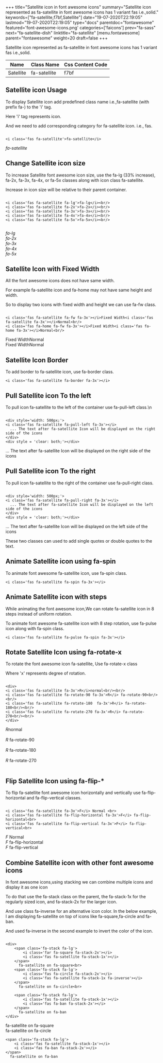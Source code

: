 +++
title="Satellite icon in font awesome icons"
summary="Satellite icon represented as fa-satellite in font awesome icons has 1 variant fas i.e.,solid."
keywords=["fa-satellite,f7bf,Satellite"]
date="19-07-2020T22:19:05"
lastmod="19-07-2020T22:19:05"
type="docs"
parentdoc="fontawesome"
featured='font-awesome-icons.png'
categories=['faicons']
prev="fa-sass"
next="fa-satellite-dish"
linktitle="fa-satellite"
[menu.fontawesome]
parent="fontawesome"
weight=20
draft=false
+++


Satellite icon represented as fa-satellite in font awesome icons has 1 variant fas i.e.,solid.

<div class='table-responsive'><table class='table'><thead><tr><th>Name</th><th>Class Name</th><th>Css Content Code</th></tr></thead><tbody><tr><td>Satellite</td><td>fa-satellite</td><td>f7bf</td></tr></tbody></table></div>



## Satellite icon Usage

To display Satellite icon add predefined class name i.e.,fa-satellite (with prefix fa-) to the 'i' tag.

Here 'i' tag represents icon.

And we need to add corresponding category for fa-satellite icon. i.e., fas.


```

<i class='fas fa-satellite'>fa-satellite</i>
```

<i class='fas fa-satellite'>fa-satellite</i>




## Change Satellite icon size
To increase Satellite font awesome icon size, use the fa-lg (33% increase), fa-2x, fa-3x, fa-4x, or fa-5x classes along with icon class fa-satellite.

Increase in icon size will be relative to their parent container. 

```

<i class='fas fa-satellite fa-lg'>fa-lg</i><br/>
<i class='fas fa-satellite fa-2x'>fa-2x</i><br/>
<i class='fas fa-satellite fa-3x'>fa-3x</i><br/>
<i class='fas fa-satellite fa-4x'>fa-4x</i><br/>
<i class='fas fa-satellite fa-5x'>fa-5x</i><br/>
            
```

<i class='fas fa-satellite fa-lg'>fa-lg</i><br/>
<i class='fas fa-satellite fa-2x'>fa-2x</i><br/>
<i class='fas fa-satellite fa-3x'>fa-3x</i><br/>
<i class='fas fa-satellite fa-4x'>fa-4x</i><br/>
<i class='fas fa-satellite fa-5x'>fa-5x</i><br/>
            



## Satellite Icon with Fixed Width 

All the font awesome icons does not have same width.

For example fa-satellite icon and fa-home may not have same height and width.

So to display two icons with fixed width and height we can use fa-fw class.


```

<i class='fas fa-satellite fa-fw fa-3x'></i>Fixed Width<i class='fas fa-satellite fa-3x'></i>Normal<br/>
<i class='fas fa-home fa-fw fa-3x'></i>Fixed Width<i class='fas fa-home fa-3x'></i>Normal<br/>
```

<i class='fas fa-satellite fa-fw fa-3x'></i>Fixed Width<i class='fas fa-satellite fa-3x'></i>Normal<br/>
<i class='fas fa-home fa-fw fa-3x'></i>Fixed Width<i class='fas fa-home fa-3x'></i>Normal<br/>



## Satellite Icon Border 

To add border to fa-satellite icon, use fa-border class.


```
<i class='fas fa-satellite fa-border fa-3x'></i>

```
<i class='fas fa-satellite fa-border fa-3x'></i>





## Pull Satellite icon To the left

To pull icon fa-satellite to the left of the container use fa-pull-left class.\n

```

<div style='width: 500px;'>
<i class='fas fa-satellite fa-pull-left fa-3x'></i>
  ... The text after fa-satellite Icon will be displayed on the right side of the icons
</div>
<div style = 'clear: both;'></div>
```

<div style='width: 500px;'>
<i class='fas fa-satellite fa-pull-left fa-3x'></i>
  ... The text after fa-satellite Icon will be displayed on the right side of the icons
</div>
<div style = 'clear: both;'></div>




## Pull Satellite icon To the right
To pull icon fa-satellite to the right of the container use fa-pull-right class.

```

<div style='width: 500px;'>
<i class='fas fa-satellite fa-pull-right fa-3x'></i>
  ... The text after fa-satellite Icon will be displayed on the left side of the icons
</div>
<div style = 'clear: both;'></div>
```

<div style='width: 500px;'>
<i class='fas fa-satellite fa-pull-right fa-3x'></i>
  ... The text after fa-satellite Icon will be displayed on the left side of the icons
</div>
<div style = 'clear: both;'></div>

These two classes can used to add single quotes or double quotes to the text.


## Animate Satellite icon using fa-spin
To animate font awesome fa-satellite icon, use fa-spin class.

```
<i class='fas fa-satellite fa-spin fa-3x'></i>
```
<i class='fas fa-satellite fa-spin fa-3x'></i>




## Animate Satellite icon with steps
While animating the font awesome icon,We can rotate fa-satellite icon in 8 steps instead of uniform rotation.

To animate font awesome fa-satellite icon with 8 step rotation, use fa-pulse icon along with fa-spin class.


```
<i class='fas fa-satellite fa-pulse fa-spin fa-3x'></i>

```
<i class='fas fa-satellite fa-pulse fa-spin fa-3x'></i>





## Rotate Satellite Icon using fa-rotate-x
To rotate the font awesome icon fa-satellite, Use fa-rotate-x class

Where 'x' represents degree of rotation.


```

<div>
<i class='fas fa-satellite fa-3x'>R</i>normal<br/><br/>
<i class='fas fa-satellite fa-rotate-90 fa-3x'>R</i> fa-rotate-90<br/><br/> 
<i class='fas fa-satellite fa-rotate-180  fa-3x'>R</i> fa-rotate-180<br/><br/> 
<i class='fas fa-satellite fa-rotate-270 fa-3x'>R</i> fa-rotate-270<br/><br/>
</div>
```

<div>
<i class='fas fa-satellite fa-3x'>R</i>normal<br/><br/>
<i class='fas fa-satellite fa-rotate-90 fa-3x'>R</i> fa-rotate-90<br/><br/> 
<i class='fas fa-satellite fa-rotate-180  fa-3x'>R</i> fa-rotate-180<br/><br/> 
<i class='fas fa-satellite fa-rotate-270 fa-3x'>R</i> fa-rotate-270<br/><br/>
</div>




## Flip Satellite Icon using fa-flip-*
To flip fa-satellite font awesome icon horizontally and vertically use fa-flip-horizontal and fa-flip-vertical classes. 

```

<i class='fas fa-satellite fa-3x'>F</i> Normal <br>
<i class='fas fa-satellite fa-flip-horizontal fa-3x'>F</i> fa-flip-horizontal<br>
<i class='fas fa-satellite fa-flip-vertical fa-3x'>F</i> fa-flip-vertical<br>
```

<i class='fas fa-satellite fa-3x'>F</i> Normal <br>
<i class='fas fa-satellite fa-flip-horizontal fa-3x'>F</i> fa-flip-horizontal<br>
<i class='fas fa-satellite fa-flip-vertical fa-3x'>F</i> fa-flip-vertical<br>




## Combine Satellite icon with other font awesome icons
In font awesome icons,using stacking we can combine multiple icons and display it as one icon 

To do that use the fa-stack class on the parent, the fa-stack-1x for the regularly sized icon, and fa-stack-2x for the larger icon.

And use class fa-inverse for an alternative icon color. 
In the below example, I am displaying fa-satellite on top of icons like fa-square,fa-circle and fa-ban.

And used fa-inverse in the second example to invert the color of the icon.

```

<div>
    <span class='fa-stack fa-lg'>
        <i class='far fa-square fa-stack-2x'></i>
        <i class='fas fa-satellite fa-stack-1x'></i>
    </span>
      fa-satellite on fa-square<br>
    <span class='fa-stack fa-lg'>
        <i class='fas fa-circle fa-stack-2x'></i>
        <i class='fas fa-satellite fa-stack-1x fa-inverse'></i>
    </span>
      fa-satellite on fa-circle<br>

    <span class='fa-stack fa-lg'>
        <i class='fas fa-satellite fa-stack-1x'></i>
        <i class='fas fa-ban fa-stack-2x'></i>
    </span>
      fa-satellite on fa-ban
</div>
```

<div>
    <span class='fa-stack fa-lg'>
        <i class='far fa-square fa-stack-2x'></i>
        <i class='fas fa-satellite fa-stack-1x'></i>
    </span>
      fa-satellite on fa-square<br>
    <span class='fa-stack fa-lg'>
        <i class='fas fa-circle fa-stack-2x'></i>
        <i class='fas fa-satellite fa-stack-1x fa-inverse'></i>
    </span>
      fa-satellite on fa-circle<br>

    <span class='fa-stack fa-lg'>
        <i class='fas fa-satellite fa-stack-1x'></i>
        <i class='fas fa-ban fa-stack-2x'></i>
    </span>
      fa-satellite on fa-ban
</div>






